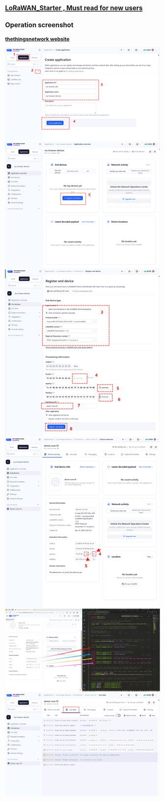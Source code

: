 

## [LoRaWAN_Starter , Must read for new users](https://github.com/jgromes/RadioLib/blob/master/examples/LoRaWAN/LoRaWAN_Starter/notes.md)


## Operation screenshot

### [thethingsnetwork website](https://www.thethingsnetwork.org/)

![](./image/1.png)
![](./image/2.png)
![](./image/3.png)
![](./image/4.png)
![](./image/5.png)
![](./image/6.png)


